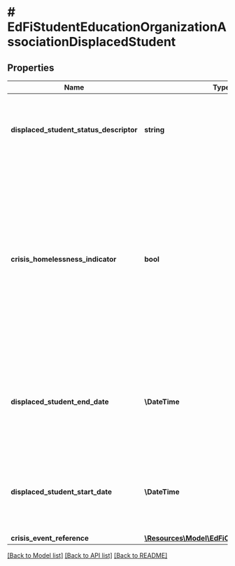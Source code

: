 # # EdFiStudentEducationOrganizationAssociationDisplacedStudent

## Properties

Name | Type | Description | Notes
------------ | ------------- | ------------- | -------------
**displaced_student_status_descriptor** | **string** | Indicates whether a student has been displaced as a result of a crisis event. |
**crisis_homelessness_indicator** | **bool** | Any student considered homeless (defined by the McKinney-Vento Homeless Education Assistance Act as lacking a fixed, regular, and adequate nighttime residence) as a result of the crisis event. | [optional]
**displaced_student_end_date** | **\DateTime** | The date marking the end of the period during which a student is considered displaced due to a crisis event. | [optional]
**displaced_student_start_date** | **\DateTime** | The date on which a student is officially identified as displaced due to a crisis event. | [optional]
**crisis_event_reference** | [**\Resources\Model\EdFiCrisisEventReference**](EdFiCrisisEventReference.md) |  |

[[Back to Model list]](../../README.md#models) [[Back to API list]](../../README.md#endpoints) [[Back to README]](../../README.md)
